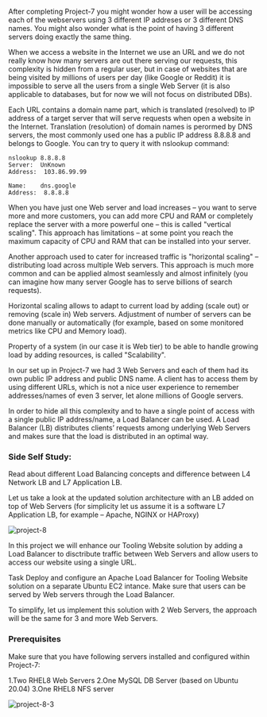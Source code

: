 
After completing Project-7 you might wonder how a user will be accessing each of the webservers using 3 different IP addreses or 3 different DNS names. 
You might also wonder what is the point of having 3 different servers doing exactly the same thing.

When we access a website in the Internet we use an URL and we do not really know how many servers are out there serving our requests, 
this complexity is hidden from a regular user, but in case of websites that are being visited by millions of users per day 
(like Google or Reddit) it is impossible to serve all the users from a single Web Server (it is also applicable to databases, 
but for now we will not focus on distributed DBs).

Each URL contains a domain name part, which is translated (resolved) to IP address of a target server that will serve requests when open a website in the Internet. Translation (resolution) of domain names is perormed by DNS servers, the most commonly used one has a public IP address 8.8.8.8 and belongs to Google. You can try to query it with nslookup command:

```shell
nslookup 8.8.8.8
Server:  UnKnown
Address:  103.86.99.99

Name:    dns.google
Address:  8.8.8.8
```

When you have just one Web server and load increases – you want to serve more and more customers, you can add more CPU and RAM or completely replace the server with a more powerful one – this is called "vertical scaling". This approach has limitations – at some point you reach the maximum capacity of CPU and RAM that can be installed into your server.

Another approach used to cater for increased traffic is "horizontal scaling" – distributing load across multiple Web servers. This approach is much more common and can be applied almost seamlessly and almost infinitely (you can imagine how many server Google has to serve billions of search requests).

Horizontal scaling allows to adapt to current load by adding (scale out) or removing (scale in) Web servers. Adjustment of number of servers can be done manually or automatically (for example, based on some monitored metrics like CPU and Memory load).

Property of a system (in our case it is Web tier) to be able to handle growing load by adding resources, is called "Scalability".

In our set up in Project-7 we had 3 Web Servers and each of them had its own public IP address and public DNS name. A client has to access them by using different URLs, which is not a nice user experience to remember addresses/names of even 3 server, let alone millions of Google servers.

In order to hide all this complexity and to have a single point of access with a single public IP address/name, a Load Balancer can be used. A Load Balancer (LB) distributes clients’ requests among underlying Web Servers and makes sure that the load is distributed in an optimal way.

### Side Self Study:

Read about different Load Balancing concepts and difference between L4 Network LB and L7 Application LB.

Let us take a look at the updated solution architecture with an LB added on top of Web Servers (for simplicity let us assume it is a software L7 Application LB, for example – Apache, NGINX or HAProxy)



![project-8](https://user-images.githubusercontent.com/64862440/229152134-b032efd0-bb15-4dc5-8d8d-fb6413419fa3.png)

In this project we will enhance our Tooling Website solution by adding a Load Balancer to disctribute traffic between Web Servers and allow users to access our website using a single URL.

Task Deploy and configure an Apache Load Balancer for Tooling Website solution on a separate Ubuntu EC2 intance. Make sure that users can be served by Web servers through the Load Balancer.

To simplify, let us implement this solution with 2 Web Servers, the approach will be the same for 3 and more Web Servers.

### Prerequisites
Make sure that you have following servers installed and configured within Project-7:

1.Two RHEL8 Web Servers
2.One MySQL DB Server (based on Ubuntu 20.04)
3.One RHEL8 NFS server

![project-8-3](https://user-images.githubusercontent.com/64862440/229158930-c65d9830-efdb-49c8-bc8e-6a59cd7ddf42.png)

